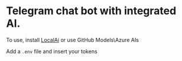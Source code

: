 # Telegram chat bot with integrated AI.

To use, install [LocalAi](https://localai.io/) or use GitHub Models\Azure AIs

Add a `.env` file and insert your tokens
